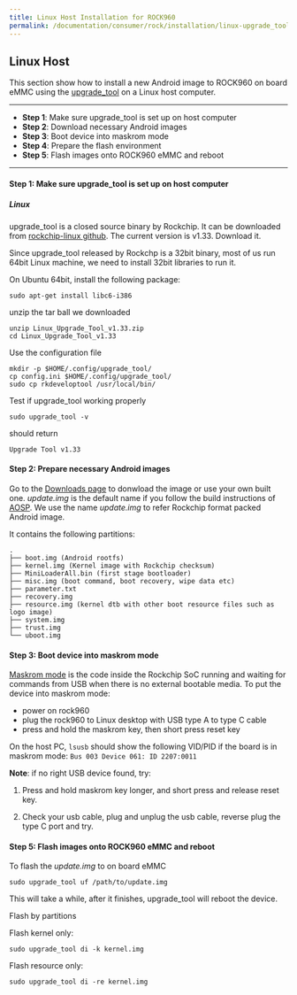 ```yaml
---
title: Linux Host Installation for ROCK960
permalink: /documentation/consumer/rock/installation/linux-upgrade_tool.md.html
---
```


## Linux Host

This section show how to install a new Android image to ROCK960 on board eMMC using the [upgrade_tool](http://opensource.rock-chips.com/wiki_Upgradetool) on a Linux host computer.

***

- **Step 1**: Make sure upgrade_tool is set up on host computer
- **Step 2**: Download necessary Android images
- **Step 3**: Boot device into maskrom mode
- **Step 4**: Prepare the flash environment
- **Step 5**: Flash images onto ROCK960 eMMC and reboot

***

#### **Step 1**: Make sure upgrade_tool is set up on host computer

##### Linux

upgrade_tool is a closed source binary by Rockchip. It can be downloaded from [rockchip-linux github](https://github.com/rockchip-linux/tools/tree/rk3399/linux/Linux_Upgrade_Tool). The current version is v1.33. Download it.

Since upgrade_tool released by Rockchp is a 32bit binary, most of us run 64bit Linux machine, we need to install 32bit libraries to run it.

On Ubuntu 64bit, install the following package:

    sudo apt-get install libc6-i386

unzip the tar ball we downloaded

	unzip Linux_Upgrade_Tool_v1.33.zip
	cd Linux_Upgrade_Tool_v1.33

Use the configuration file

    mkdir -p $HOME/.config/upgrade_tool/
	cp config.ini $HOME/.config/upgrade_tool/
    sudo cp rkdeveloptool /usr/local/bin/

Test if upgrade_tool working properly

    sudo upgrade_tool -v

should return

    Upgrade Tool v1.33


#### **Step 2**: Prepare necessary Android images

Go to the [Downloads page](../downloads) to donwload the image or use your own built one. _update.img_ is the default name if you follow the build instructions of [AOSP](../build/aosp.md). We use the name _update.img_ to refer Rockchip format packed Android image.

It contains the following partitions:

```
.
├── boot.img (Android rootfs)
├── kernel.img (Kernel image with Rockchip checksum)
├── MiniLoaderAll.bin (first stage bootloader)
├── misc.img (boot command, boot recovery, wipe data etc)
├── parameter.txt
├── recovery.img
├── resource.img (kernel dtb with other boot resource files such as logo image)
├── system.img
├── trust.img
└── uboot.img

```

#### **Step 3**: Boot device into maskrom mode

[Maskrom mode](http://opensource.rock-chips.com/wiki_Rockusb#Maskrom_mode) is the code inside the Rockchip SoC running and waiting for commands from USB when there is no external bootable media. To put the device into maskrom mode:

- power on rock960
- plug the rock960 to Linux desktop with USB type A to type C cable
- press and hold the maskrom key, then short press reset key

On the host PC, `lsusb` should show the following VID/PID if the board is in maskrom mode: `Bus 003 Device 061: ID 2207:0011`

**Note**: if no right USB device found, try:

1. Press and hold maskrom key longer, and short press and release reset key.

2. Check your usb cable, plug and unplug the usb cable, reverse plug the type C port and try.


#### **Step 5**: Flash images onto ROCK960 eMMC and reboot

To flash the _update.img_ to on board eMMC

	sudo upgrade_tool uf /path/to/update.img

This will take a while, after it finishes, upgrade_tool will reboot the device.

Flash by partitions

Flash kernel only:

	sudo upgrade_tool di -k kernel.img

Flash resource only:

	sudo upgrade_tool di -re kernel.img
